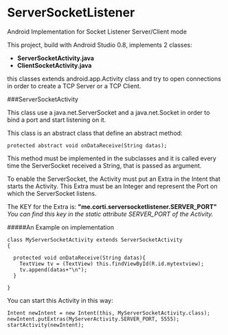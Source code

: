 ServerSocketListener
====================

Android Implementation for Socket Listener Server/Client mode

This project, build with Android Studio 0.8, implements 2 classes:

- **ServerSocketActivity.java**
- **ClientSocketActivity.java**

this classes extends android.app.Activity class and try to open connections in order to create a TCP Server or a TCP Client.

###ServerSocketActivity

This class use a java.net.ServerSocket and a java.net.Socket in order to bind a port and start listening on it.

This class is an abstract class that define an abstract method:
```
protected abstract void onDataReceive(String datas);
```
This method must be implemented in the subclasses and it is called every time the ServerSocket received a String, that is passed as argument.

To enable the ServerSocket, the Activity must put an Extra in the Intent that starts the Activity. This Extra must be an Integer and represent the Port on which the ServerSocket listens.

The KEY for the Extra is: **"me.corti.serversocketlistener.SERVER_PORT"**
*You can find this key in the static attribute SERVER_PORT of the Activity.*

#####An Example on implementation


```
class MyServerSocketActivity extends ServerSocketActivity
{

  protected void onDataReceive(String datas){
    TextView tv = (TextView) this.findViewById(R.id.mytextview);
    tv.append(datas+"\n");
  }

}

```

You can start this Activity in this way:

```
Intent newIntent = new Intent(this, MyServerSocketActivity.class);
newIntent.putExtras(MyServerActivity.SERVER_PORT, 5555);
startActivity(newIntent);
```
